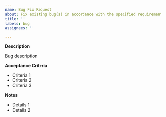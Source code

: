 ```yaml
---
name: Bug Fix Request
about: Fix existing bug(s) in accordance with the specified requirements
title: ''
labels: bug
assignees: ''

---
```


**Description**

Bug description

**Acceptance Criteria**
* Criteria 1
* Criteria 2
* Criteria 3

**Notes**
* Details 1
* Details 2
